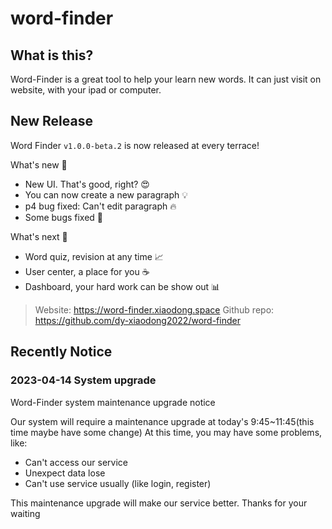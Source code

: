 # word-finder

## What is this?

Word-Finder is a great tool to help your learn new words.
It can just visit on website, with your ipad or computer.

## New Release

Word Finder `v1.0.0-beta.2` is now released at every terrace!

What's new 🤯
- New UI. That's good, right? 😍
- You can now create a new paragraph 💡
- p4 bug fixed: Can't edit paragraph 🔥
- Some bugs fixed 🐞

What's next 🔭
- Word quiz, revision at any time 📈
- User center, a place for you ☕️
- Dashboard, your hard work can be show out 📊

> Website: https://word-finder.xiaodong.space
> Github repo: https://github.com/dy-xiaodong2022/word-finder

## Recently Notice

### 2023-04-14 System upgrade

Word-Finder system maintenance upgrade notice

Our system will require a maintenance upgrade at today's 9:45~11:45(this time maybe have some change)
At this time, you may have some problems, like:
- Can't access our service
- Unexpect data lose
- Can't use service usually (like login, register)

This maintenance upgrade will make our service better. Thanks for your waiting
